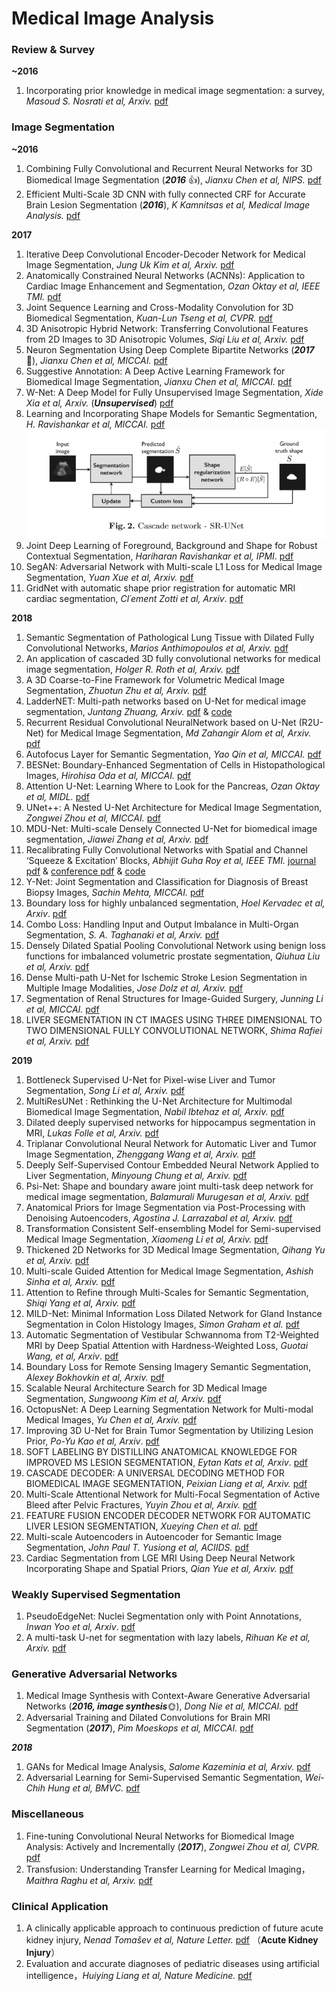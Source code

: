 # Medical Image Analysis

### Review & Survey
**~2016**
1. Incorporating prior knowledge in medical image segmentation: a survey, *Masoud S. Nosrati et al, Arxiv.* [pdf](https://arxiv.org/pdf/1607.01092v1.pdf)

### Image Segmentation
**~2016**
1. Combining Fully Convolutional and Recurrent Neural Networks for 3D Biomedical Image Segmentation (***2016*** &#x1F44D;), *Jianxu Chen et al, NIPS.* [pdf](https://arxiv.org/pdf/1609.01006.pdf)
1. Efficient Multi-Scale 3D CNN with fully connected CRF for Accurate Brain Lesion Segmentation (***2016***), *K Kamnitsas et al, Medical Image Analysis.* [pdf](https://arxiv.org/pdf/1603.05959.pdf)

**2017**
1. Iterative Deep Convolutional Encoder-Decoder Network for Medical Image Segmentation, *Jung Uk Kim et al, Arxiv.* [pdf](https://arxiv.org/pdf/1708.03431v1.pdf)
1. Anatomically Constrained Neural Networks (ACNNs): Application to Cardiac Image Enhancement and Segmentation, *Ozan Oktay et al, IEEE TMI.* [pdf](https://ieeexplore.ieee.org/stamp/stamp.jsp?tp=&arnumber=8051114)
1. Joint Sequence Learning and Cross-Modality Convolution for 3D Biomedical Segmentation, *Kuan-Lun Tseng et al, CVPR.* [pdf](https://arxiv.org/pdf/1704.07754.pdf)
1. 3D Anisotropic Hybrid Network: Transferring Convolutional Features from 2D Images to 3D Anisotropic Volumes, *Siqi Liu et al, Arxiv.* [pdf](https://arxiv.org/pdf/1711.08580.pdf)
1. Neuron Segmentation Using Deep Complete Bipartite Networks (***2017*** &#x1F341;), *Jianxu Chen et al, MICCAI.* [pdf](https://arxiv.org/pdf/1705.11053.pdf)
4. Suggestive Annotation: A Deep Active Learning Framework for Biomedical Image Segmentation, *Jianxu Chen et al, MICCAI.* [pdf](https://arxiv.org/pdf/1706.04737.pdf)
1. W-Net: A Deep Model for Fully Unsupervised Image Segmentation, *Xide Xia et al, Arxiv.* (***Unsupervised***) [pdf](https://arxiv.org/pdf/1711.08506.pdf)
1. Learning and Incorporating Shape Models for Semantic Segmentation, *H. Ravishankar et al, MICCAI.* [pdf](https://link.springer.com/content/pdf/10.1007%2F978-3-319-66182-7_24.pdf)
![img](https://github.com/Zakiyi/Paper-lists/blob/master/figures/2017_SR_Unet.png)
1. Joint Deep Learning of Foreground, Background and Shape for Robust Contextual Segmentation, *Hariharan Ravishankar et al, IPMI*. [pdf](https://link.springer.com/content/pdf/10.1007%2F978-3-319-59050-9_49.pdf)
1. SegAN: Adversarial Network with Multi-scale L1 Loss for Medical Image Segmentation, *Yuan Xue et al, Arxiv.* [pdf](https://arxiv.org/pdf/1706.01805v2.pdf)
1. GridNet with automatic shape prior registration for automatic MRI cardiac segmentation, *Cl´ement Zotti et al, Arxiv*. [pdf](https://arxiv.org/pdf/1705.08943v2.pdf)

**2018**
1. Semantic Segmentation of Pathological Lung Tissue with Dilated Fully Convolutional Networks, *Marios Anthimopoulos et al, Arxiv.* [pdf](https://arxiv.org/pdf/1803.06167.pdf)
1. An application of cascaded 3D fully convolutional networks for medical image segmentation, *Holger R. Roth et al, Arxiv.* [pdf](https://arxiv.org/pdf/1803.05431v2.pdf)
1. A 3D Coarse-to-Fine Framework for Volumetric Medical Image Segmentation, *Zhuotun Zhu et al, Arxiv.* [pdf](https://arxiv.org/pdf/1712.00201v2.pdf)
1. LadderNET: Multi-path networks based on U-Net for medical image segmentation, *Juntang Zhuang, Arxiv.* [pdf](https://juntangzhuang.com/files/laddernet.pdf) & [code]()
1. Recurrent Residual Convolutional NeuralNetwork based on U-Net (R2U-Net) for Medical Image Segmentation, *Md Zahangir Alom et al, Arxiv.* [pdf](https://arxiv.org/pdf/1802.06955.pdf)
1. Autofocus Layer for Semantic Segmentation, *Yao Qin et al, MICCAI.* [pdf](https://arxiv.org/pdf/1805.08403v3.pdf)
1. BESNet: Boundary-Enhanced Segmentation of Cells in Histopathological Images, *Hirohisa Oda et al, MICCAI.* [pdf](https://link.springer.com/content/pdf/10.1007%2F978-3-030-00934-2_26.pdf)
1. Attention U-Net: Learning Where to Look for the Pancreas, *Ozan Oktay et al, MIDL.* [pdf](https://arxiv.org/pdf/1804.03999v3.pdf)
1. UNet++: A Nested U-Net Architecture for Medical Image Segmentation, *Zongwei Zhou et al, MICCAI.* [pdf](https://arxiv.org/pdf/1807.10165.pdf)
1. MDU-Net: Multi-scale Densely Connected U-Net for biomedical image segmentation, *Jiawei Zhang et al, Arxiv.* [pdf](https://arxiv.org/pdf/1812.00352.pdf)
1. Recalibrating Fully Convolutional Networks with Spatial and Channel ‘Squeeze & Excitation’ Blocks, *Abhijit Guha Roy et al, IEEE TMI.* [journal pdf](https://arxiv.org/pdf/1808.08127.pdf) & [conference pdf](https://arxiv.org/pdf/1803.02579.pdf) & [code](https://github.com/ai-med/squeeze_and_excitation) 
1. Y-Net: Joint Segmentation and Classification for Diagnosis of Breast Biopsy Images, *Sachin Mehta, MICCAI.* [pdf](https://arxiv.org/pdf/1806.01313.pdf)
1. Boundary loss for highly unbalanced segmentation, *Hoel Kervadec et al, Arxiv*. [pdf](https://arxiv.org/pdf/1812.07032.pdf)
1. Combo Loss: Handling Input and Output Imbalance in Multi-Organ Segmentation, *S. A. Taghanaki et al, Arxiv.* [pdf](https://arxiv.org/pdf/1805.02798v5.pdf)
1. Densely Dilated Spatial Pooling Convolutional Network using benign loss functions for imbalanced volumetric prostate segmentation, *Qiuhua Liu et al, Arxiv.* [pdf](https://arxiv.org/pdf/1801.10517v2.pdf)
1. Dense Multi-path U-Net for Ischemic Stroke Lesion Segmentation in Multiple Image Modalities, *Jose Dolz et al, Arxiv.* [pdf](https://arxiv.org/pdf/1810.07003.pdf)
1. Segmentation of Renal Structures for Image-Guided Surgery, *Junning Li et al, MICCAI.* [pdf](https://link.springer.com/content/pdf/10.1007%2F978-3-030-00937-3_52.pdf)
1. LIVER SEGMENTATION IN CT IMAGES USING THREE DIMENSIONAL TO TWO DIMENSIONAL FULLY CONVOLUTIONAL NETWORK, *Shima Rafiei et al, Arxiv.* [pdf](https://arxiv.org/ftp/arxiv/papers/1802/1802.07800.pdf)


**2019**
1. Bottleneck Supervised U-Net for Pixel-wise Liver and Tumor Segmentation, *Song Li et al, Arxiv.* [pdf](https://arxiv.org/pdf/1810.10331.pdf)
1. MultiResUNet : Rethinking the U-Net Architecture for Multimodal Biomedical Image Segmentation, *Nabil Ibtehaz et al, Arxiv.* [pdf](https://arxiv.org/pdf/1902.04049.pdf)
1. Dilated deeply supervised networks for hippocampus segmentation in MRI, *Lukas Folle et al, Arxiv.* [pdf](https://arxiv.org/pdf/1903.09097v1.pdf)
1. Triplanar Convolutional Neural Network for Automatic Liver and Tumor Image Segmentation, *Zhenggang Wang et al, Arxiv.* [pdf](http://www.ijpe-online.com/attachments/article/1642/IJPE-2018-12-24.pdf)
1. Deeply Self-Supervised Contour Embedded Neural Network Applied to Liver Segmentation, *Minyoung Chung et al, Arxiv.* [pdf](https://arxiv.org/pdf/1808.00739v3.pdf)
1. Psi-Net: Shape and boundary aware joint multi-task deep network for medical image segmentation, *Balamurali Murugesan et al, Arxiv.* [pdf](https://arxiv.org/pdf/1902.04099v2.pdf)
1. Anatomical Priors for Image Segmentation via Post-Processing with Denoising Autoencoders, *Agostina J. Larrazabal et al, Arxiv.* [pdf](https://arxiv.org/pdf/1906.02343v1.pdf)
1. Transformation Consistent Self-ensembling Model for Semi-supervised Medical Image Segmentation, *Xiaomeng Li et al, Arxiv.* [pdf](https://arxiv.org/pdf/1903.00348v2.pdf)
1. Thickened 2D Networks for 3D Medical Image Segmentation, *Qihang Yu et al, Arxiv.* [pdf](https://arxiv.org/pdf/1904.01150v1.pdf)
1. Multi-scale Guided Attention for Medical Image Segmentation, *Ashish Sinha et al, Arxiv.* [pdf](https://arxiv.org/pdf/1906.02849v1.pdf)
1. Attention to Refine through Multi-Scales for Semantic Segmentation, *Shiqi Yang et al, Arxiv.* [pdf](https://arxiv.org/pdf/1807.02917v1.pdf)
1. MILD-Net: Minimal Information Loss Dilated Network for Gland Instance Segmentation in Colon Histology Images, *Simon Graham et al.* [pdf](https://arxiv.org/pdf/1806.01963v4.pdf)
1. Automatic Segmentation of Vestibular Schwannoma from T2-Weighted MRI by Deep Spatial Attention with Hardness-Weighted Loss, *Guotai Wang, et al, Arxiv*. [pdf](https://arxiv.org/pdf/1906.03906v1.pdf)
1. Boundary Loss for Remote Sensing Imagery Semantic Segmentation, *Alexey Bokhovkin et al, Arxiv.* [pdf](https://arxiv.org/pdf/1905.07852v1.pdf)
1. Scalable Neural Architecture Search for 3D Medical Image Segmentation, *Sungwoong Kim et al, Arxiv.* [pdf](https://arxiv.org/pdf/1906.05956v1.pdf)
1. OctopusNet: A Deep Learning Segmentation Network for Multi-modal Medical Images, *Yu Chen et al, Arxiv.* [pdf](https://arxiv.org/pdf/1906.02031v1.pdf)
1. Improving 3D U-Net for Brain Tumor Segmentation by Utilizing Lesion Prior, *Po-Yu Kao et al, Arxiv*. [pdf](https://arxiv.org/pdf/1907.00281v1.pdf)
1. SOFT LABELING BY DISTILLING ANATOMICAL KNOWLEDGE FOR IMPROVED MS LESION SEGMENTATION, *Eytan Kats et al, Arxiv*. [pdf](https://arxiv.org/pdf/1901.09263v1.pdf)
1. CASCADE DECODER: A UNIVERSAL DECODING METHOD FOR BIOMEDICAL IMAGE SEGMENTATION, *Peixian Liang et al, Arxiv.* [pdf](https://arxiv.org/pdf/1901.04949v1.pdf)
1. Multi-Scale Attentional Network for Multi-Focal Segmentation of Active Bleed after Pelvic Fractures, *Yuyin Zhou et al, Arxiv.* [pdf](https://arxiv.org/pdf/1906.09540v1.pdf)
1. FEATURE FUSION ENCODER DECODER NETWORK FOR AUTOMATIC LIVER LESION SEGMENTATION, *Xueying Chen et al.* [pdf](https://arxiv.org/pdf/1903.11834v1.pdf)
1. Multi-scale Autoencoders in Autoencoder for Semantic Image Segmentation, *John Paul T. Yusiong et al, ACIIDS.* [pdf](https://link.springer.com/content/pdf/10.1007%2F978-3-030-14799-0_51.pdf)
1. Cardiac Segmentation from LGE MRI Using Deep Neural Network Incorporating Shape and Spatial Priors, *Qian Yue et al, Arxiv.* [pdf](https://arxiv.org/ftp/arxiv/papers/1906/1906.07347.pdf)

### Weakly Supervised Segmentation
1. PseudoEdgeNet: Nuclei Segmentation only with Point Annotations, *Inwan Yoo et al, Arxiv*. [pdf](https://arxiv.org/pdf/1906.02924v1.pdf)
1. A multi-task U-net for segmentation with lazy labels, *Rihuan Ke et al, Arxiv.* [pdf](https://arxiv.org/pdf/1906.12177v1.pdf)
### Generative Adversarial Networks
1. Medical Image Synthesis with Context-Aware Generative Adversarial Networks (***2016, image synthesis***&#x1F31E;), *Dong Nie et al, MICCAI.* [pdf](https://link.springer.com/content/pdf/10.1007%2F978-3-319-66179-7_48.pdf)
2. Adversarial Training and Dilated Convolutions for Brain MRI Segmentation (***2017***), *Pim Moeskops et al, MICCAI.* [pdf](https://link.springer.com/content/pdf/10.1007%2F978-3-319-67558-9_7.pdf)

***2018***
1. GANs for Medical Image Analysis, *Salome Kazeminia et al, Arxiv.* [pdf](https://arxiv.org/pdf/1809.06222.pdf)
1. Adversarial Learning for Semi-Supervised Semantic Segmentation, *Wei-Chih Hung et al, BMVC.* [pdf](https://arxiv.org/pdf/1802.07934.pdf)

### Miscellaneous
1. Fine-tuning Convolutional Neural Networks for Biomedical Image Analysis: Actively and Incrementally (***2017***), *Zongwei Zhou et al, CVPR.* [pdf](http://openaccess.thecvf.com/content_cvpr_2017/papers/Zhou_Fine-Tuning_Convolutional_Neural_CVPR_2017_paper.pdf)
1. Transfusion: Understanding Transfer Learning for Medical Imaging， *Maithra Raghu et al, Arxiv.* [pdf](https://arxiv.org/pdf/1902.07208.pdf)

### Clinical Application
1. A clinically applicable approach to continuous prediction of future acute kidney injury, *Nenad Tomašev et al, Nature Letter.* [pdf](https://www.nature.com/articles/s41586-019-1390-1.pdf) （**Acute Kidney Injury**）
1. Evaluation and accurate diagnoses of pediatric diseases using artificial intelligence，*Huiying Liang et al, Nature Medicine.* [pdf](https://www.nature.com/articles/s41591-018-0335-9.pdf)

